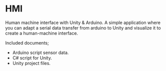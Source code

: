 # HMI
Human machine interface with Unity &amp; Arduino.
A simple application where you can adapt a serial data transfer from arduino to Unity and visualize it to create a human-machine interface.

Included documents;
  - Arduino script sensor data.
  - C# script for Unity.
  - Unity project files.
